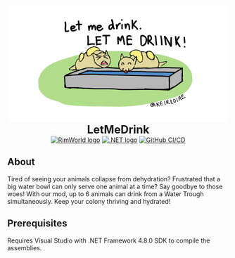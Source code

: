 <p align="center">
    <img src="https://github.com/KeirLoire/LetMeDrink/blob/master/About/Preview.png?raw=true" alt="LetMeDrink Preview"/><br>
    <b style="font-size:25px">LetMeDrink</b><br>
    <a href="https://store.steampowered.com/app/294100/RimWorld/"><img src="https://img.shields.io/badge/rimworld-1.5-b5651d?label=RimWorld&style=flat&logo=rimworld" alt="RimWorld logo"/></a>
    <a href="https://dotnet.microsoft.com/en-us/download/dotnet-framework/net48"><img src="https://img.shields.io/badge/dotnet-4.8.0-512bd4?label=.NET%20Framework&style=flat&logo=dotnet" alt=".NET logo"/></a>
    <a href="https://github.com/KeirLoire/LetMeDrink/commits/master"><img src="https://github.com/keirLoire/LetMeDrink/actions/workflows/ci.yml/badge.svg" alt="GitHub CI/CD"/></a>
</p>

## About

Tired of seeing your animals collapse from dehydration? Frustrated that a big water bowl can only serve one animal at a time? Say goodbye to those woes! With our mod, up to 6 animals can drink from a Water Trough simultaneously. Keep your colony thriving and hydrated!

## Prerequisites
Requires Visual Studio with .NET Framework 4.8.0 SDK to compile the assemblies.